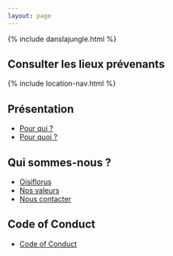 ```yaml
---
layout: page
---
```

{% include danslajungle.html %}

## Consulter les lieux prévenants

{% include location-nav.html %}

## Présentation

- [Pour qui ?](/pour-qui)
- [Pour quoi ?](/pour-quoi)

## Qui sommes-nous ?

- [Oisiflorus](/qui-sommes-nous)
- [Nos valeurs](/nos-valeurs)
- [Nous contacter](/nous-contacter)

## Code of Conduct

- [Code of Conduct](/code-of-conduct)
